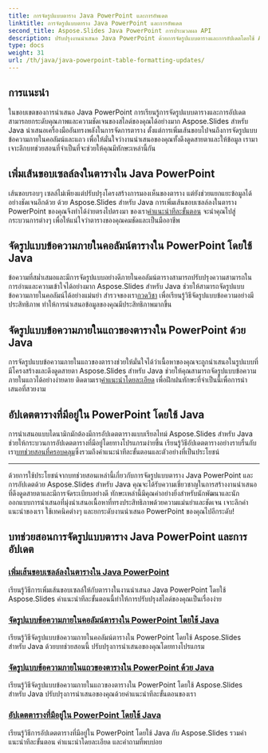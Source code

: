 ```yaml
---
title: การจัดรูปแบบตาราง Java PowerPoint และการอัพเดต
linktitle: การจัดรูปแบบตาราง Java PowerPoint และการอัพเดต
second_title: Aspose.Slides Java PowerPoint การประมวลผล API
description: ปรับปรุงงานนำเสนอ Java PowerPoint ด้วยการจัดรูปแบบตารางและการอัปเดตโดยใช้ Aspose.Slides เรียนรู้วิธีการเพิ่มเส้นขอบ จัดรูปแบบข้อความในคอลัมน์และแถว และอัปเดตตาราง
type: docs
weight: 31
url: /th/java/java-powerpoint-table-formatting-updates/
---
```


## การแนะนำ

ในขอบเขตของการนำเสนอ Java PowerPoint การเรียนรู้การจัดรูปแบบตารางและการอัปเดตสามารถยกระดับคุณภาพและความชัดเจนของสไลด์ของคุณได้อย่างมาก Aspose.Slides สำหรับ Java นำเสนอเครื่องมืออันทรงพลังในการจัดการตาราง ตั้งแต่การเพิ่มเส้นขอบไปจนถึงการจัดรูปแบบข้อความภายในคอลัมน์และแถว เพื่อให้มั่นใจว่างานนำเสนอของคุณทั้งดึงดูดสายตาและให้ข้อมูล เรามาเจาะลึกบทช่วยสอนที่จำเป็นที่จะช่วยให้คุณมีทักษะเหล่านี้กัน

## เพิ่มเส้นขอบเซลล์ลงในตารางใน Java PowerPoint
 เส้นขอบรอบๆ เซลล์ไม่เพียงแต่ปรับปรุงโครงสร้างการมองเห็นของตาราง แต่ยังช่วยแยกแยะข้อมูลได้อย่างชัดเจนอีกด้วย ด้วย Aspose.Slides สำหรับ Java การเพิ่มเส้นขอบเซลล์ลงในตาราง PowerPoint ของคุณจึงทำได้ง่ายตรงไปตรงมา ของเรา[คำแนะนำทีละขั้นตอน](./add-cell-borders-table-java-powerpoint/) จะนำคุณไปสู่กระบวนการต่างๆ เพื่อให้แน่ใจว่าตารางของคุณคมชัดและเป็นมืออาชีพ

## จัดรูปแบบข้อความภายในคอลัมน์ตารางใน PowerPoint โดยใช้ Java
ข้อความที่สม่ำเสมอและมีการจัดรูปแบบอย่างดีภายในคอลัมน์ตารางสามารถปรับปรุงความสามารถในการอ่านและความเข้าใจได้อย่างมาก Aspose.Slides สำหรับ Java ช่วยให้สามารถจัดรูปแบบข้อความภายในคอลัมน์ได้อย่างแม่นยำ สำรวจของเรา[กวดวิชา](./format-text-inside-table-column-powerpoint-java/) เพื่อเรียนรู้วิธีจัดรูปแบบข้อความอย่างมีประสิทธิภาพ ทำให้การนำเสนอข้อมูลของคุณมีประสิทธิภาพมากขึ้น

## จัดรูปแบบข้อความภายในแถวของตารางใน PowerPoint ด้วย Java
 การจัดรูปแบบข้อความภายในแถวของตารางช่วยให้มั่นใจได้ว่าเนื้อหาของคุณจะถูกนำเสนอในรูปแบบที่มีโครงสร้างและดึงดูดสายตา Aspose.Slides สำหรับ Java ช่วยให้คุณสามารถจัดรูปแบบข้อความภายในแถวได้อย่างง่ายดาย ติดตามเรา[คำแนะนำโดยละเอียด](./format-text-inside-table-row-powerpoint-java/) เพื่อฝึกฝนทักษะที่จำเป็นนี้เพื่อการนำเสนอที่สวยงาม

## อัปเดตตารางที่มีอยู่ใน PowerPoint โดยใช้ Java
 การนำเสนอแบบไดนามิกมักต้องมีการอัปเดตตารางแบบเรียลไทม์ Aspose.Slides สำหรับ Java ช่วยให้กระบวนการอัปเดตตารางที่มีอยู่โดยทางโปรแกรมง่ายขึ้น เรียนรู้วิธีอัปเดตตารางอย่างราบรื่นกับเรา[บทช่วยสอนที่ครอบคลุม](./update-existing-table-powerpoint-java/)ซึ่งรวมถึงคำแนะนำทีละขั้นตอนและตัวอย่างที่เป็นประโยชน์

---

ด้วยการใช้ประโยชน์จากบทช่วยสอนเหล่านี้เกี่ยวกับการจัดรูปแบบตาราง Java PowerPoint และการอัปเดตด้วย Aspose.Slides สำหรับ Java คุณจะได้รับความเชี่ยวชาญในการสร้างงานนำเสนอที่ดึงดูดสายตาและมีการจัดระเบียบอย่างดี ทักษะเหล่านี้มีคุณค่าอย่างยิ่งสำหรับนักพัฒนาและนักออกแบบการนำเสนอที่มุ่งนำเสนอเนื้อหาที่ทรงประสิทธิภาพด้วยความแม่นยำและชัดเจน เจาะลึกคำแนะนำของเรา ใช้เทคนิคต่างๆ และยกระดับงานนำเสนอ PowerPoint ของคุณไปอีกระดับ!
## บทช่วยสอนการจัดรูปแบบตาราง Java PowerPoint และการอัปเดต
### [เพิ่มเส้นขอบเซลล์ลงในตารางใน Java PowerPoint](./add-cell-borders-table-java-powerpoint/)
เรียนรู้วิธีการเพิ่มเส้นขอบเซลล์ให้กับตารางในงานนำเสนอ Java PowerPoint โดยใช้ Aspose.Slides คำแนะนำทีละขั้นตอนนี้ทำให้การปรับปรุงสไลด์ของคุณเป็นเรื่องง่าย
### [จัดรูปแบบข้อความภายในคอลัมน์ตารางใน PowerPoint โดยใช้ Java](./format-text-inside-table-column-powerpoint-java/)
เรียนรู้วิธีจัดรูปแบบข้อความภายในคอลัมน์ตารางใน PowerPoint โดยใช้ Aspose.Slides สำหรับ Java ด้วยบทช่วยสอนนี้ ปรับปรุงการนำเสนอของคุณโดยทางโปรแกรม
### [จัดรูปแบบข้อความภายในแถวของตารางใน PowerPoint ด้วย Java](./format-text-inside-table-row-powerpoint-java/)
เรียนรู้วิธีจัดรูปแบบข้อความภายในแถวของตารางใน PowerPoint โดยใช้ Aspose.Slides สำหรับ Java ปรับปรุงการนำเสนอของคุณด้วยคำแนะนำทีละขั้นตอนของเรา
### [อัปเดตตารางที่มีอยู่ใน PowerPoint โดยใช้ Java](./update-existing-table-powerpoint-java/)
เรียนรู้วิธีการอัปเดตตารางที่มีอยู่ใน PowerPoint โดยใช้ Java กับ Aspose.Slides รวมคำแนะนำทีละขั้นตอน คำแนะนำโดยละเอียด และคำถามที่พบบ่อย